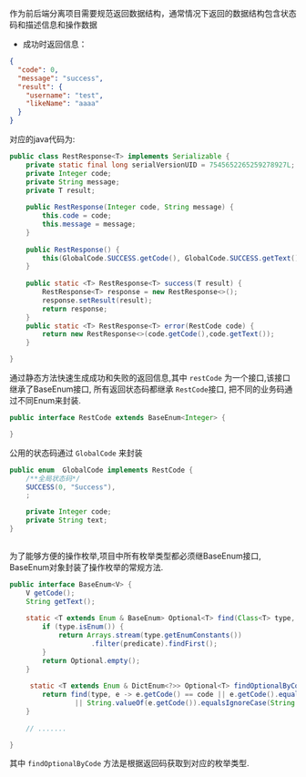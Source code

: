 作为前后端分离项目需要规范返回数据结构，通常情况下返回的数据结构包含状态码和描述信息和操作数据
- 成功时返回信息：
```json
{
  "code": 0,
  "message": "success",
  "result": {
    "username": "test",
    "likeName": "aaaa"
  }
}
```
对应的java代码为:
```java
public class RestResponse<T> implements Serializable {
    private static final long serialVersionUID = 7545652265259278927L;
    private Integer code;
    private String message;
    private T result;
    
    public RestResponse(Integer code, String message) {
        this.code = code;
        this.message = message;
    }
    
    public RestResponse() {
        this(GlobalCode.SUCCESS.getCode(), GlobalCode.SUCCESS.getText());
    }
    
    public static <T> RestResponse<T> success(T result) {
        RestResponse<T> response = new RestResponse<>();
        response.setResult(result);
        return response;
    }
    public static <T> RestResponse<T> error(RestCode code) {
        return new RestResponse<>(code.getCode(),code.getText());
    }

}
```
通过静态方法快速生成成功和失败的返回信息,其中 `restCode` 为一个接口,该接口继承了BaseEnum接口, 所有返回状态码都继承 
`RestCode`接口, 把不同的业务码通过不同Enum来封装.
```java
public interface RestCode extends BaseEnum<Integer> {

}
```
公用的状态码通过 `GlobalCode` 来封装
```java
public enum  GlobalCode implements RestCode {
    /**全局状态码*/
    SUCCESS(0, "Success"),
    ;

    private Integer code;
    private String text;
}
   
```
为了能够方便的操作枚举,项目中所有枚举类型都必须继BaseEnum接口, BaseEnum对象封装了操作枚举的常规方法.
```java
public interface BaseEnum<V> {
    V getCode();
    String getText();
    
    static <T extends Enum & BaseEnum> Optional<T> find(Class<T> type, Predicate<T> predicate) {
        if (type.isEnum()) {
            return Arrays.stream(type.getEnumConstants())
                    .filter(predicate).findFirst();
        }
        return Optional.empty();
    }
    
     static <T extends Enum & DictEnum<?>> Optional<T> findOptionalByCode(Class<T> type, Object code) {
        return find(type, e -> e.getCode() == code || e.getCode().equals(code)
                || String.valueOf(e.getCode()).equalsIgnoreCase(String.valueOf(code)));
    }
    
    // .......

}
```
其中 `findOptionalByCode` 方法是根据返回码获取到对应的枚举类型.